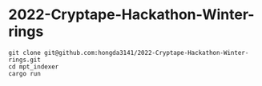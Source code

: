 # 2022-Cryptape-Hackathon-Winter-rings

```
git clone git@github.com:hongda3141/2022-Cryptape-Hackathon-Winter-rings.git
cd mpt_indexer
cargo run
```

